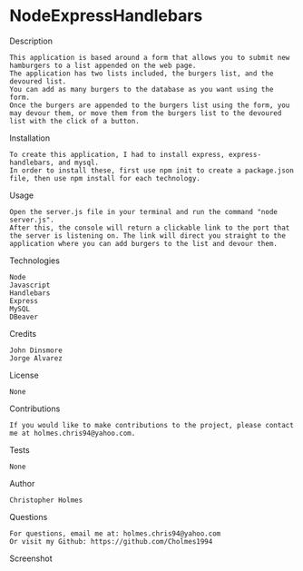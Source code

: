 # NodeExpressHandlebars

Description

    This application is based around a form that allows you to submit new hamburgers to a list appended on the web page.
    The application has two lists included, the burgers list, and the devoured list.
    You can add as many burgers to the database as you want using the form.
    Once the burgers are appended to the burgers list using the form, you may devour them, or move them from the burgers list to the devoured list with the click of a button.

Installation

    To create this application, I had to install express, express-handlebars, and mysql.
    In order to install these, first use npm init to create a package.json file, then use npm install for each technology.

Usage

    Open the server.js file in your terminal and run the command "node server.js".
    After this, the console will return a clickable link to the port that the server is listening on. The link will direct you straight to the application where you can add burgers to the list and devour them.

Technologies

    Node
    Javascript
    Handlebars
    Express
    MySQL
    DBeaver

Credits

    John Dinsmore
    Jorge Alvarez

License

    None

Contributions

    If you would like to make contributions to the project, please contact me at holmes.chris94@yahoo.com.

Tests

    None

Author

    Christopher Holmes

Questions
    
    For questions, email me at: holmes.chris94@yahoo.com 
    Or visit my Github: https://github.com/Cholmes1994

Screenshot

